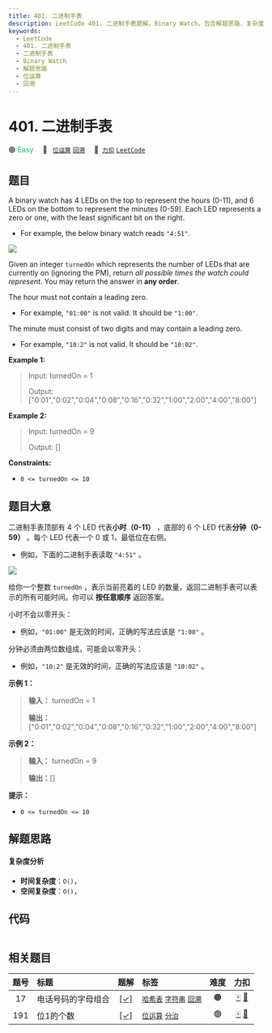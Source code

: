 ```yaml
---
title: 401. 二进制手表
description: LeetCode 401. 二进制手表题解，Binary Watch，包含解题思路、复杂度分析以及完整的 JavaScript 代码实现。
keywords:
  - LeetCode
  - 401. 二进制手表
  - 二进制手表
  - Binary Watch
  - 解题思路
  - 位运算
  - 回溯
---
```


# 401. 二进制手表

🟢 <font color=#15bd66>Easy</font>&emsp; 🔖&ensp; [`位运算`](/tag/bit-manipulation.md) [`回溯`](/tag/backtracking.md)&emsp; 🔗&ensp;[`力扣`](https://leetcode.cn/problems/binary-watch) [`LeetCode`](https://leetcode.com/problems/binary-watch)

## 题目

A binary watch has 4 LEDs on the top to represent the hours (0-11), and 6 LEDs
on the bottom to represent the minutes (0-59). Each LED represents a zero or
one, with the least significant bit on the right.

  * For example, the below binary watch reads `"4:51"`.

![](https://assets.leetcode.com/uploads/2021/04/08/binarywatch.jpg)

Given an integer `turnedOn` which represents the number of LEDs that are
currently on (ignoring the PM), return _all possible times the watch could
represent_. You may return the answer in **any order**.

The hour must not contain a leading zero.

  * For example, `"01:00"` is not valid. It should be `"1:00"`.

The minute must consist of two digits and may contain a leading zero.

  * For example, `"10:2"` is not valid. It should be `"10:02"`.



**Example 1:**

> Input: turnedOn = 1
> 
> Output: ["0:01","0:02","0:04","0:08","0:16","0:32","1:00","2:00","4:00","8:00"]

**Example 2:**

> Input: turnedOn = 9
> 
> Output: []

**Constraints:**

  * `0 <= turnedOn <= 10`


## 题目大意

二进制手表顶部有 4 个 LED 代表**小时（0-11）** ，底部的 6 个 LED 代表**分钟（0-59）** 。每个 LED 代表一个 0 或
1，最低位在右侧。

  * 例如，下面的二进制手表读取 `"4:51"` 。

![](https://assets.leetcode.com/uploads/2021/04/08/binarywatch.jpg)

给你一个整数 `turnedOn` ，表示当前亮着的 LED 的数量，返回二进制手表可以表示的所有可能时间。你可以 **按任意顺序** 返回答案。

小时不会以零开头：

  * 例如，`"01:00"` 是无效的时间，正确的写法应该是 `"1:00"` 。

分钟必须由两位数组成，可能会以零开头：

  * 例如，`"10:2"` 是无效的时间，正确的写法应该是 `"10:02"` 。



**示例 1：**

> 
> 
> 
> 
> 
> **输入：** turnedOn = 1
> 
> **输出：**["0:01","0:02","0:04","0:08","0:16","0:32","1:00","2:00","4:00","8:00"]
> 
> 

**示例 2：**

> 
> 
> 
> 
> 
> **输入：** turnedOn = 9
> 
> **输出：**[]
> 
> 



**提示：**

  * `0 <= turnedOn <= 10`


## 解题思路

#### 复杂度分析

- **时间复杂度**：`O()`，
- **空间复杂度**：`O()`，

## 代码

```javascript

```

## 相关题目

<!-- prettier-ignore -->
| 题号 | 标题 | 题解 | 标签 | 难度 | 力扣 |
| :------: | :------ | :------: | :------ | :------: | :------: |
| 17 | 电话号码的字母组合 | [[✓]](/problem/0017.md) |  [`哈希表`](/tag/hash-table.md) [`字符串`](/tag/string.md) [`回溯`](/tag/backtracking.md) | 🟠 | [🀄️](https://leetcode.cn/problems/letter-combinations-of-a-phone-number) [🔗](https://leetcode.com/problems/letter-combinations-of-a-phone-number) |
| 191 | 位1的个数 | [[✓]](/problem/0191.md) |  [`位运算`](/tag/bit-manipulation.md) [`分治`](/tag/divide-and-conquer.md) | 🟢 | [🀄️](https://leetcode.cn/problems/number-of-1-bits) [🔗](https://leetcode.com/problems/number-of-1-bits) |